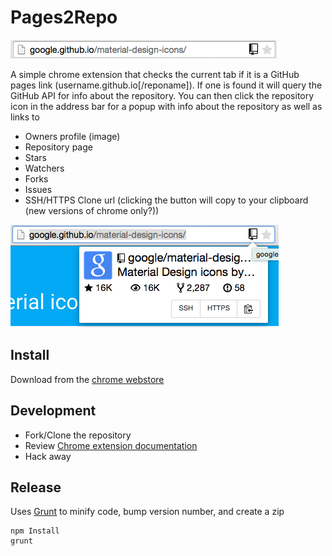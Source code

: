 # Pages2Repo

![Address Bar](screenshots/bar.png)

A simple chrome extension that checks the current tab if it is a GitHub pages link (username.github.io[/reponame]). If one is found it will query the GitHub API for info about the repository. You can then click the repository icon in the address bar for a popup with info about the repository as well as links to
- Owners profile (image)
- Repository page
- Stars
- Watchers
- Forks
- Issues
- SSH/HTTPS Clone url (clicking the button will copy to your clipboard (new versions of chrome only?))

![Popup](screenshots/popup.png)

## Install
Download from the [chrome webstore](https://chrome.google.com/webstore/detail/pages2repo/afnogakjnebbgcbjkgmhaccljfejeflh)

## Development
- Fork/Clone the repository
- Review [Chrome extension documentation](https://developer.chrome.com/extensions)
- Hack away

## Release
Uses [Grunt](http://gruntjs.com/) to minify code, bump version number, and create a zip

```
npm Install
grunt
```
